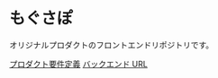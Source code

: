 # もぐさぽ

オリジナルプロダクトのフロントエンドリポジトリです。

[プロダクト要件定義](https://github.com/shihoin2/OriginalProduct)
[バックエンド URL](https://github.com/shihoin2/Back-OriginalProduct)
